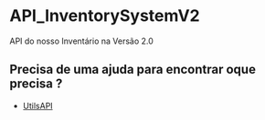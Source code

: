 # API_InventorySystemV2
API do nosso Inventário na Versão 2.0

## Precisa de uma ajuda para encontrar oque precisa ?
- [UtilsAPI](#utils)
